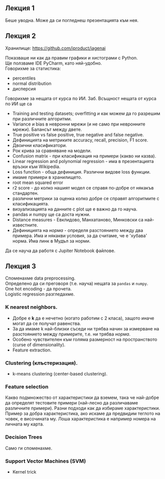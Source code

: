## Лекция 1

Беше уводна. Може да си погледнеш презентацията към нея.

## Лекция 2

Хранилище: https://github.com/iproduct/iagenai

Показваше ни как да правим графики и хистограми с Python.  
Ще ползваме IDE PyCharm, като няй-удобно.  
Говорихме за статистика:
- percentiles
- normal distribution
- дисперсия

Говорихме за нещата от курса по ИИ.
Заб. Всъщност нещата от курса по ИИ ще са
- Training and testing datasets; overfitting и как можем да го разрешим при различните алгоритми.
- Variance и bias в невронни мрежи (и не само при невронните мрежи). Балансът между двете.
- True positive vs false positive, true negative and false negative.
- Дефиницията на метриките accuracy, recall, precision, F1 score.
- Двоични класификатори.
- Рок крива за сравняване на модели.
- Confusion matrix - при класификация на примери (какво ни казва).
- Linear regression and polynomial regression - има в презентацията връзки към Wikipedia.
- Loss function - обща дефиниция. Различни видове loss функции.
- имаме примери в хранилището.
- root mean squared error
- r2 score - до колко нашият модел се справя по-добре от някакъв стандартен.
- различни метрики за оценка колко добре се справят алгоритмите с класификацията.
- визуализацията на данните с plot ще е важно да го науча.
- pandas и numpy ще са доста нужни.
- Distance measures - Евклидово, Манхатаново, Минковски са най-известните.
- Дефиницията на *норма* - определя разстоянието между два примера. Има и някакви условия, за да считаме,
  че е 'хубава' норма. Има линк в Мудъл за норми.

Да се науча да работя с Jupiter Notebook файлове.

## Лекция 3

Споменахме data preprocessing.  
Определено да си преговоря (т.е. науча) нещата за `pandas` и `numpy`.  
One hot encoding - да прочета.  
Logistic regression разгледахме.  

### K nearest neighbors.

- Добре е **k** да е нечетно (когато работим с 2 класа), защото иначе могат да се получат равенства.
- За да имаме k най-близки съседи ни трябва начин за измерване на разстоянието между примерите, т.е. 
  ни трябва *норма*.
- Особено чувствителен към голяма размерност на пространството (curse of dimensionality).
- Feature extraction.

### Clustering (клъстеризация).

- k-means clustering (center-based clustering).

### Feature selection

Какво подмножество от характеристики да вземем, така че най-добре да определят тестовите примери 
(най-лесно да различаваме различните примери). Разни подходи как да избираме характеристики.
Пример за добра характеристика, ако искаме да предвидим теглото на човек, е височината му. Лоша 
характеристика е например номера на личната му карта.

### Decision Trees 

Само ги споменахме.

### Support Vector Machines (SVM)

- Kernel trick